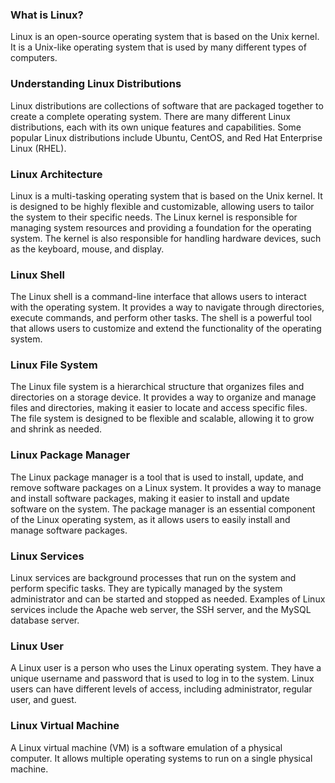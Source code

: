 ### What is Linux?
Linux is an open-source operating system that is based on the Unix kernel.
It is a Unix-like operating system that is used by many different types of computers.

### Understanding Linux Distributions
Linux distributions are collections of software that are packaged together to create a complete operating system.
There are many different Linux distributions, each with its own unique features and capabilities.
Some popular Linux distributions include Ubuntu, CentOS, and Red Hat Enterprise Linux (RHEL).

### Linux Architecture
Linux is a multi-tasking operating system that is based on the Unix kernel.
It is designed to be highly flexible and customizable, allowing users to tailor the system to their specific needs.
The Linux kernel is responsible for managing system resources and providing a foundation for the operating system.
The kernel is also responsible for handling hardware devices, such as the keyboard, mouse, and display.

### Linux Shell
The Linux shell is a command-line interface that allows users to interact with the operating system.
It provides a way to navigate through directories, execute commands, and perform other tasks.
The shell is a powerful tool that allows users to customize and extend the functionality of the operating system.

### Linux File System
The Linux file system is a hierarchical structure that organizes files and directories on a storage device.
It provides a way to organize and manage files and directories, making it easier to locate and access specific files.
The file system is designed to be flexible and scalable, allowing it to grow and shrink as needed.

### Linux Package Manager
The Linux package manager is a tool that is used to install, update, and remove software packages on a Linux system.
It provides a way to manage and install software packages, making it easier to install and update software on the system.
The package manager is an essential component of the Linux operating system, as it allows users to easily install and manage software packages.

### Linux Services
Linux services are background processes that run on the system and perform specific tasks.
They are typically managed by the system administrator and can be started and stopped as needed.
Examples of Linux services include the Apache web server, the SSH server, and the MySQL database server.

### Linux User
A Linux user is a person who uses the Linux operating system.
They have a unique username and password that is used to log in to the system.
Linux users can have different levels of access, including administrator, regular user, and guest.

### Linux Virtual Machine
A Linux virtual machine (VM) is a software emulation of a physical computer.
It allows multiple operating systems to run on a single physical machine.   